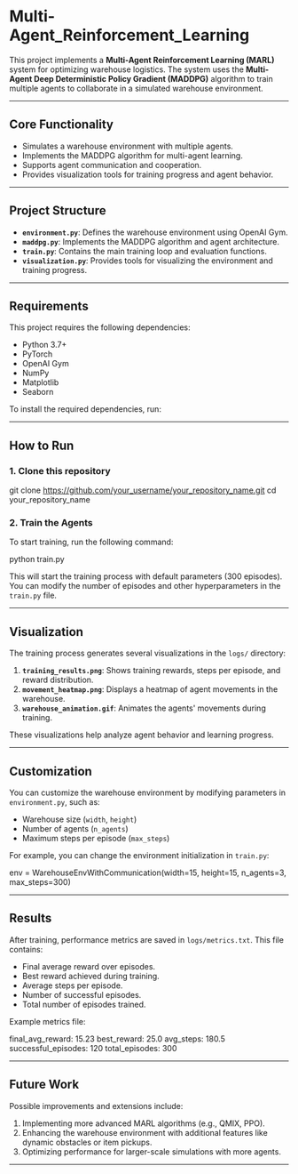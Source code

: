 # Multi-Agent_Reinforcement_Learning


This project implements a **Multi-Agent Reinforcement Learning (MARL)** system for optimizing warehouse logistics. The system uses the **Multi-Agent Deep Deterministic Policy Gradient (MADDPG)** algorithm to train multiple agents to collaborate in a simulated warehouse environment.

---

## Core Functionality

- Simulates a warehouse environment with multiple agents.
- Implements the MADDPG algorithm for multi-agent learning.
- Supports agent communication and cooperation.
- Provides visualization tools for training progress and agent behavior.

---

## Project Structure

- **`environment.py`**: Defines the warehouse environment using OpenAI Gym.
- **`maddpg.py`**: Implements the MADDPG algorithm and agent architecture.
- **`train.py`**: Contains the main training loop and evaluation functions.
- **`visualization.py`**: Provides tools for visualizing the environment and training progress.

---

## Requirements

This project requires the following dependencies:

- Python 3.7+
- PyTorch
- OpenAI Gym
- NumPy
- Matplotlib
- Seaborn

To install the required dependencies, run:

---

## How to Run

### 1. Clone this repository

git clone https://github.com/your_username/your_repository_name.git
cd your_repository_name

### 2. Train the Agents

To start training, run the following command:

python train.py

This will start the training process with default parameters (300 episodes). You can modify the number of episodes and other hyperparameters in the `train.py` file.

---

## Visualization

The training process generates several visualizations in the `logs/` directory:

1. **`training_results.png`**: Shows training rewards, steps per episode, and reward distribution.
2. **`movement_heatmap.png`**: Displays a heatmap of agent movements in the warehouse.
3. **`warehouse_animation.gif`**: Animates the agents' movements during training.

These visualizations help analyze agent behavior and learning progress.

---

## Customization

You can customize the warehouse environment by modifying parameters in `environment.py`, such as:

- Warehouse size (`width`, `height`)
- Number of agents (`n_agents`)
- Maximum steps per episode (`max_steps`)

For example, you can change the environment initialization in `train.py`:

env = WarehouseEnvWithCommunication(width=15, height=15, n_agents=3, max_steps=300)

---

## Results

After training, performance metrics are saved in `logs/metrics.txt`. This file contains:

- Final average reward over episodes.
- Best reward achieved during training.
- Average steps per episode.
- Number of successful episodes.
- Total number of episodes trained.

Example metrics file:

final_avg_reward: 15.23
best_reward: 25.0
avg_steps: 180.5
successful_episodes: 120
total_episodes: 300

---

## Future Work

Possible improvements and extensions include:

1. Implementing more advanced MARL algorithms (e.g., QMIX, PPO).
2. Enhancing the warehouse environment with additional features like dynamic obstacles or item pickups.
3. Optimizing performance for larger-scale simulations with more agents.

---
